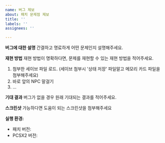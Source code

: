 ```yaml
---
name: 버그 제보
about: 패치 문제점 제보
title: ''
labels: ''
assignees: ''

---
```


**버그에 대한 설명**
간결하고 명료하게 어떤 문제인지 설명해주세요.

**재현 방법**
재현 방법이 명확하다면, 문제를 재현할 수 있는 재현 방법을 적어주세요.
1. 첨부한 세이브 파일 로드. (세이브 첨부시 '상태 저장' 파일말고 메모리 카드 파일을 첨부해주세요)
2. 바로 앞의 NPC 말걸기
3. ...

**기대 결과**
버그가 없을 경우 원래 기대되는 결과를 적어주세요.

**스크린샷**
가능하다면 도움이 되는 스크린샷을 첨부해주세요

**실행 환경:**
 - 패치 버전: 
 - PCSX2 버전:
